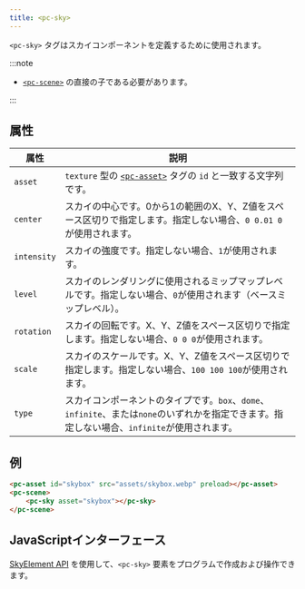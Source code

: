 ```yaml
---
title: <pc-sky>
---
```


`<pc-sky>` タグはスカイコンポーネントを定義するために使用されます。

:::note

* [`<pc-scene>`](../pc-scene) の直接の子である必要があります。

:::

## 属性

| 属性 | 説明 |
| --- | --- |
| `asset` | `texture` 型の [`<pc-asset>`](../pc-asset) タグの `id` と一致する文字列です。 |
| `center` | スカイの中心です。0から1の範囲のX、Y、Z値をスペース区切りで指定します。指定しない場合、`0 0.01 0`が使用されます。 |
| `intensity` | スカイの強度です。指定しない場合、`1`が使用されます。 |
| `level` | スカイのレンダリングに使用されるミップマップレベルです。指定しない場合、`0`が使用されます（ベースミップレベル）。 |
| `rotation` | スカイの回転です。X、Y、Z値をスペース区切りで指定します。指定しない場合、`0 0 0`が使用されます。 |
| `scale` | スカイのスケールです。X、Y、Z値をスペース区切りで指定します。指定しない場合、`100 100 100`が使用されます。 |
| `type` | スカイコンポーネントのタイプです。`box`、`dome`、`infinite`、または`none`のいずれかを指定できます。指定しない場合、`infinite`が使用されます。 |

## 例

```html
<pc-asset id="skybox" src="assets/skybox.webp" preload></pc-asset>
<pc-scene>
    <pc-sky asset="skybox"></pc-sky>
</pc-scene>
```

## JavaScriptインターフェース

[SkyElement API](https://api.playcanvas.com/web-components/classes/SkyElement.html) を使用して、`<pc-sky>` 要素をプログラムで作成および操作できます。
